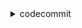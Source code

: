 <details><summary>codecommit</summary><blockquote>

- **<details><summary>associate-approval-rule-template-with-repository</summary><blockquote>**

  * --approval-rule-template-name
  * --repository-name
  * --cli-input-json
  * --cli-input-yaml
  * --generate-cli-skeleton


- **<details><summary>batch-associate-approval-rule-template-with-repositories</summary><blockquote>**

  * --approval-rule-template-name
  * --repository-names
  * --cli-input-json
  * --cli-input-yaml
  * --generate-cli-skeleton


- **<details><summary>batch-describe-merge-conflicts</summary><blockquote>**

  * --repository-name
  * --destination-commit-specifier
  * --source-commit-specifier
  * --merge-option
  * --max-merge-hunks
  * --max-conflict-files
  * --file-paths
  * --conflict-detail-level
  * --conflict-resolution-strategy
  * --next-token
  * --cli-input-json
  * --cli-input-yaml
  * --generate-cli-skeleton


- **<details><summary>batch-disassociate-approval-rule-template-from-repositories</summary><blockquote>**

  * --approval-rule-template-name
  * --repository-names
  * --cli-input-json
  * --cli-input-yaml
  * --generate-cli-skeleton


- **<details><summary>batch-get-commits</summary><blockquote>**

  * --commit-ids
  * --repository-name
  * --cli-input-json
  * --cli-input-yaml
  * --generate-cli-skeleton


- **<details><summary>batch-get-repositories</summary><blockquote>**

  * --repository-names
  * --cli-input-json
  * --cli-input-yaml
  * --generate-cli-skeleton


- **<details><summary>create-approval-rule-template</summary><blockquote>**

  * --approval-rule-template-name
  * --approval-rule-template-content
  * --approval-rule-template-description
  * --cli-input-json
  * --cli-input-yaml
  * --generate-cli-skeleton


- **<details><summary>create-branch</summary><blockquote>**

  * --repository-name
  * --branch-name
  * --commit-id
  * --cli-input-json
  * --cli-input-yaml
  * --generate-cli-skeleton


- **<details><summary>create-commit</summary><blockquote>**

  * --repository-name
  * --branch-name
  * --parent-commit-id
  * --author-name
  * --email
  * --commit-message
  * --keep-empty-folders
  * --no-keep-empty-folders
  * --put-files
  * --delete-files
  * --set-file-modes
  * --cli-input-json
  * --cli-input-yaml
  * --generate-cli-skeleton


- **<details><summary>create-pull-request</summary><blockquote>**

  * --title
  * --description
  * --targets
  * --client-request-token
  * --cli-input-json
  * --cli-input-yaml
  * --generate-cli-skeleton


- **<details><summary>create-pull-request-approval-rule</summary><blockquote>**

  * --pull-request-id
  * --approval-rule-name
  * --approval-rule-content
  * --cli-input-json
  * --cli-input-yaml
  * --generate-cli-skeleton


- **<details><summary>create-repository</summary><blockquote>**

  * --repository-name
  * --repository-description
  * --tags
  * --cli-input-json
  * --cli-input-yaml
  * --generate-cli-skeleton


- **<details><summary>create-unreferenced-merge-commit</summary><blockquote>**

  * --repository-name
  * --source-commit-specifier
  * --destination-commit-specifier
  * --merge-option
  * --conflict-detail-level
  * --conflict-resolution-strategy
  * --author-name
  * --email
  * --commit-message
  * --keep-empty-folders
  * --no-keep-empty-folders
  * --conflict-resolution
  * --cli-input-json
  * --cli-input-yaml
  * --generate-cli-skeleton


- **<details><summary>credential-helper</summary><blockquote>**

  * 


- **<details><summary>delete-approval-rule-template</summary><blockquote>**

  * --approval-rule-template-name
  * --cli-input-json
  * --cli-input-yaml
  * --generate-cli-skeleton


- **<details><summary>delete-branch</summary><blockquote>**

  * --repository-name
  * --branch-name
  * --cli-input-json
  * --cli-input-yaml
  * --generate-cli-skeleton


- **<details><summary>delete-comment-content</summary><blockquote>**

  * --comment-id
  * --cli-input-json
  * --cli-input-yaml
  * --generate-cli-skeleton


- **<details><summary>delete-file</summary><blockquote>**

  * --repository-name
  * --branch-name
  * --file-path
  * --parent-commit-id
  * --keep-empty-folders
  * --no-keep-empty-folders
  * --commit-message
  * --name
  * --email
  * --cli-input-json
  * --cli-input-yaml
  * --generate-cli-skeleton


- **<details><summary>delete-pull-request-approval-rule</summary><blockquote>**

  * --pull-request-id
  * --approval-rule-name
  * --cli-input-json
  * --cli-input-yaml
  * --generate-cli-skeleton


- **<details><summary>delete-repository</summary><blockquote>**

  * --repository-name
  * --cli-input-json
  * --cli-input-yaml
  * --generate-cli-skeleton


- **<details><summary>describe-merge-conflicts</summary><blockquote>**

  * --repository-name
  * --destination-commit-specifier
  * --source-commit-specifier
  * --merge-option
  * --max-merge-hunks
  * --file-path
  * --conflict-detail-level
  * --conflict-resolution-strategy
  * --next-token
  * --cli-input-json
  * --cli-input-yaml
  * --generate-cli-skeleton


- **<details><summary>describe-pull-request-events</summary><blockquote>**

  * --pull-request-id
  * --pull-request-event-type
  * --actor-arn
  * --cli-input-json
  * --cli-input-yaml
  * --starting-token
  * --page-size
  * --max-items
  * --generate-cli-skeleton


- **<details><summary>disassociate-approval-rule-template-from-repository</summary><blockquote>**

  * --approval-rule-template-name
  * --repository-name
  * --cli-input-json
  * --cli-input-yaml
  * --generate-cli-skeleton


- **<details><summary>evaluate-pull-request-approval-rules</summary><blockquote>**

  * --pull-request-id
  * --revision-id
  * --cli-input-json
  * --cli-input-yaml
  * --generate-cli-skeleton


- **<details><summary>get-approval-rule-template</summary><blockquote>**

  * --approval-rule-template-name
  * --cli-input-json
  * --cli-input-yaml
  * --generate-cli-skeleton


- **<details><summary>get-blob</summary><blockquote>**

  * --repository-name
  * --blob-id
  * --cli-input-json
  * --cli-input-yaml
  * --generate-cli-skeleton


- **<details><summary>get-branch</summary><blockquote>**

  * --repository-name
  * --branch-name
  * --cli-input-json
  * --cli-input-yaml
  * --generate-cli-skeleton


- **<details><summary>get-comment</summary><blockquote>**

  * --comment-id
  * --cli-input-json
  * --cli-input-yaml
  * --generate-cli-skeleton


- **<details><summary>get-comment-reactions</summary><blockquote>**

  * --comment-id
  * --reaction-user-arn
  * --next-token
  * --max-results
  * --cli-input-json
  * --cli-input-yaml
  * --generate-cli-skeleton


- **<details><summary>get-comments-for-compared-commit</summary><blockquote>**

  * --repository-name
  * --before-commit-id
  * --after-commit-id
  * --cli-input-json
  * --cli-input-yaml
  * --starting-token
  * --page-size
  * --max-items
  * --generate-cli-skeleton


- **<details><summary>get-comments-for-pull-request</summary><blockquote>**

  * --pull-request-id
  * --repository-name
  * --before-commit-id
  * --after-commit-id
  * --cli-input-json
  * --cli-input-yaml
  * --starting-token
  * --page-size
  * --max-items
  * --generate-cli-skeleton


- **<details><summary>get-commit</summary><blockquote>**

  * --repository-name
  * --commit-id
  * --cli-input-json
  * --cli-input-yaml
  * --generate-cli-skeleton


- **<details><summary>get-differences</summary><blockquote>**

  * --repository-name
  * --before-commit-specifier
  * --after-commit-specifier
  * --before-path
  * --after-path
  * --cli-input-json
  * --cli-input-yaml
  * --starting-token
  * --page-size
  * --max-items
  * --generate-cli-skeleton


- **<details><summary>get-file</summary><blockquote>**

  * --repository-name
  * --commit-specifier
  * --file-path
  * --cli-input-json
  * --cli-input-yaml
  * --generate-cli-skeleton


- **<details><summary>get-folder</summary><blockquote>**

  * --repository-name
  * --commit-specifier
  * --folder-path
  * --cli-input-json
  * --cli-input-yaml
  * --generate-cli-skeleton


- **<details><summary>get-merge-commit</summary><blockquote>**

  * --repository-name
  * --source-commit-specifier
  * --destination-commit-specifier
  * --conflict-detail-level
  * --conflict-resolution-strategy
  * --cli-input-json
  * --cli-input-yaml
  * --generate-cli-skeleton


- **<details><summary>get-merge-conflicts</summary><blockquote>**

  * --repository-name
  * --destination-commit-specifier
  * --source-commit-specifier
  * --merge-option
  * --conflict-detail-level
  * --max-conflict-files
  * --conflict-resolution-strategy
  * --next-token
  * --cli-input-json
  * --cli-input-yaml
  * --generate-cli-skeleton


- **<details><summary>get-merge-options</summary><blockquote>**

  * --repository-name
  * --source-commit-specifier
  * --destination-commit-specifier
  * --conflict-detail-level
  * --conflict-resolution-strategy
  * --cli-input-json
  * --cli-input-yaml
  * --generate-cli-skeleton


- **<details><summary>get-pull-request</summary><blockquote>**

  * --pull-request-id
  * --cli-input-json
  * --cli-input-yaml
  * --generate-cli-skeleton


- **<details><summary>get-pull-request-approval-states</summary><blockquote>**

  * --pull-request-id
  * --revision-id
  * --cli-input-json
  * --cli-input-yaml
  * --generate-cli-skeleton


- **<details><summary>get-pull-request-override-state</summary><blockquote>**

  * --pull-request-id
  * --revision-id
  * --cli-input-json
  * --cli-input-yaml
  * --generate-cli-skeleton


- **<details><summary>get-repository</summary><blockquote>**

  * --repository-name
  * --cli-input-json
  * --cli-input-yaml
  * --generate-cli-skeleton


- **<details><summary>get-repository-triggers</summary><blockquote>**

  * --repository-name
  * --cli-input-json
  * --cli-input-yaml
  * --generate-cli-skeleton


- **<details><summary>help</summary><blockquote>**

  * 


- **<details><summary>list-approval-rule-templates</summary><blockquote>**

  * --next-token
  * --max-results
  * --cli-input-json
  * --cli-input-yaml
  * --generate-cli-skeleton


- **<details><summary>list-associated-approval-rule-templates-for-repository</summary><blockquote>**

  * --repository-name
  * --next-token
  * --max-results
  * --cli-input-json
  * --cli-input-yaml
  * --generate-cli-skeleton


- **<details><summary>list-branches</summary><blockquote>**

  * --repository-name
  * --cli-input-json
  * --cli-input-yaml
  * --starting-token
  * --max-items
  * --generate-cli-skeleton


- **<details><summary>list-pull-requests</summary><blockquote>**

  * --repository-name
  * --author-arn
  * --pull-request-status
  * --cli-input-json
  * --cli-input-yaml
  * --starting-token
  * --page-size
  * --max-items
  * --generate-cli-skeleton


- **<details><summary>list-repositories</summary><blockquote>**

  * --sort-by
  * --order
  * --cli-input-json
  * --cli-input-yaml
  * --starting-token
  * --max-items
  * --generate-cli-skeleton


- **<details><summary>list-repositories-for-approval-rule-template</summary><blockquote>**

  * --approval-rule-template-name
  * --next-token
  * --max-results
  * --cli-input-json
  * --cli-input-yaml
  * --generate-cli-skeleton


- **<details><summary>list-tags-for-resource</summary><blockquote>**

  * --resource-arn
  * --next-token
  * --cli-input-json
  * --cli-input-yaml
  * --generate-cli-skeleton


- **<details><summary>merge-branches-by-fast-forward</summary><blockquote>**

  * --repository-name
  * --source-commit-specifier
  * --destination-commit-specifier
  * --target-branch
  * --cli-input-json
  * --cli-input-yaml
  * --generate-cli-skeleton


- **<details><summary>merge-branches-by-squash</summary><blockquote>**

  * --repository-name
  * --source-commit-specifier
  * --destination-commit-specifier
  * --target-branch
  * --conflict-detail-level
  * --conflict-resolution-strategy
  * --author-name
  * --email
  * --commit-message
  * --keep-empty-folders
  * --no-keep-empty-folders
  * --conflict-resolution
  * --cli-input-json
  * --cli-input-yaml
  * --generate-cli-skeleton


- **<details><summary>merge-branches-by-three-way</summary><blockquote>**

  * --repository-name
  * --source-commit-specifier
  * --destination-commit-specifier
  * --target-branch
  * --conflict-detail-level
  * --conflict-resolution-strategy
  * --author-name
  * --email
  * --commit-message
  * --keep-empty-folders
  * --no-keep-empty-folders
  * --conflict-resolution
  * --cli-input-json
  * --cli-input-yaml
  * --generate-cli-skeleton


- **<details><summary>merge-pull-request-by-fast-forward</summary><blockquote>**

  * --pull-request-id
  * --repository-name
  * --source-commit-id
  * --cli-input-json
  * --cli-input-yaml
  * --generate-cli-skeleton


- **<details><summary>merge-pull-request-by-squash</summary><blockquote>**

  * --pull-request-id
  * --repository-name
  * --source-commit-id
  * --conflict-detail-level
  * --conflict-resolution-strategy
  * --commit-message
  * --author-name
  * --email
  * --keep-empty-folders
  * --no-keep-empty-folders
  * --conflict-resolution
  * --cli-input-json
  * --cli-input-yaml
  * --generate-cli-skeleton


- **<details><summary>merge-pull-request-by-three-way</summary><blockquote>**

  * --pull-request-id
  * --repository-name
  * --source-commit-id
  * --conflict-detail-level
  * --conflict-resolution-strategy
  * --commit-message
  * --author-name
  * --email
  * --keep-empty-folders
  * --no-keep-empty-folders
  * --conflict-resolution
  * --cli-input-json
  * --cli-input-yaml
  * --generate-cli-skeleton


- **<details><summary>override-pull-request-approval-rules</summary><blockquote>**

  * --pull-request-id
  * --revision-id
  * --override-status
  * --cli-input-json
  * --cli-input-yaml
  * --generate-cli-skeleton


- **<details><summary>post-comment-for-compared-commit</summary><blockquote>**

  * --repository-name
  * --before-commit-id
  * --after-commit-id
  * --location
  * --content
  * --client-request-token
  * --cli-input-json
  * --cli-input-yaml
  * --generate-cli-skeleton


- **<details><summary>post-comment-for-pull-request</summary><blockquote>**

  * --pull-request-id
  * --repository-name
  * --before-commit-id
  * --after-commit-id
  * --location
  * --content
  * --client-request-token
  * --cli-input-json
  * --cli-input-yaml
  * --generate-cli-skeleton


- **<details><summary>post-comment-reply</summary><blockquote>**

  * --in-reply-to
  * --client-request-token
  * --content
  * --cli-input-json
  * --cli-input-yaml
  * --generate-cli-skeleton


- **<details><summary>put-comment-reaction</summary><blockquote>**

  * --comment-id
  * --reaction-value
  * --cli-input-json
  * --cli-input-yaml
  * --generate-cli-skeleton


- **<details><summary>put-file</summary><blockquote>**

  * --repository-name
  * --branch-name
  * --file-content
  * --file-path
  * --file-mode
  * --parent-commit-id
  * --commit-message
  * --name
  * --email
  * --cli-input-json
  * --cli-input-yaml
  * --generate-cli-skeleton


- **<details><summary>put-repository-triggers</summary><blockquote>**

  * --repository-name
  * --triggers
  * --cli-input-json
  * --cli-input-yaml
  * --generate-cli-skeleton


- **<details><summary>tag-resource</summary><blockquote>**

  * --resource-arn
  * --tags
  * --cli-input-json
  * --cli-input-yaml
  * --generate-cli-skeleton


- **<details><summary>test-repository-triggers</summary><blockquote>**

  * --repository-name
  * --triggers
  * --cli-input-json
  * --cli-input-yaml
  * --generate-cli-skeleton


- **<details><summary>untag-resource</summary><blockquote>**

  * --resource-arn
  * --tag-keys
  * --cli-input-json
  * --cli-input-yaml
  * --generate-cli-skeleton


- **<details><summary>update-approval-rule-template-content</summary><blockquote>**

  * --approval-rule-template-name
  * --new-rule-content
  * --existing-rule-content-sha256
  * --cli-input-json
  * --cli-input-yaml
  * --generate-cli-skeleton


- **<details><summary>update-approval-rule-template-description</summary><blockquote>**

  * --approval-rule-template-name
  * --approval-rule-template-description
  * --cli-input-json
  * --cli-input-yaml
  * --generate-cli-skeleton


- **<details><summary>update-approval-rule-template-name</summary><blockquote>**

  * --old-approval-rule-template-name
  * --new-approval-rule-template-name
  * --cli-input-json
  * --cli-input-yaml
  * --generate-cli-skeleton


- **<details><summary>update-comment</summary><blockquote>**

  * --comment-id
  * --content
  * --cli-input-json
  * --cli-input-yaml
  * --generate-cli-skeleton


- **<details><summary>update-default-branch</summary><blockquote>**

  * --repository-name
  * --default-branch-name
  * --cli-input-json
  * --cli-input-yaml
  * --generate-cli-skeleton


- **<details><summary>update-pull-request-approval-rule-content</summary><blockquote>**

  * --pull-request-id
  * --approval-rule-name
  * --existing-rule-content-sha256
  * --new-rule-content
  * --cli-input-json
  * --cli-input-yaml
  * --generate-cli-skeleton


- **<details><summary>update-pull-request-approval-state</summary><blockquote>**

  * --pull-request-id
  * --revision-id
  * --approval-state
  * --cli-input-json
  * --cli-input-yaml
  * --generate-cli-skeleton


- **<details><summary>update-pull-request-description</summary><blockquote>**

  * --pull-request-id
  * --description
  * --cli-input-json
  * --cli-input-yaml
  * --generate-cli-skeleton


- **<details><summary>update-pull-request-status</summary><blockquote>**

  * --pull-request-id
  * --pull-request-status
  * --cli-input-json
  * --cli-input-yaml
  * --generate-cli-skeleton


- **<details><summary>update-pull-request-title</summary><blockquote>**

  * --pull-request-id
  * --title
  * --cli-input-json
  * --cli-input-yaml
  * --generate-cli-skeleton


- **<details><summary>update-repository-description</summary><blockquote>**

  * --repository-name
  * --repository-description
  * --cli-input-json
  * --cli-input-yaml
  * --generate-cli-skeleton


- **<details><summary>update-repository-name</summary><blockquote>**

  * --old-name
  * --new-name
  * --cli-input-json
  * --cli-input-yaml
  * --generate-cli-skeleton


</blockquote></details>
</blockquote></details>
</blockquote></details>
</blockquote></details>
</blockquote></details>
</blockquote></details>
</blockquote></details>
</blockquote></details>
</blockquote></details>
</blockquote></details>
</blockquote></details>
</blockquote></details>
</blockquote></details>
</blockquote></details>
</blockquote></details>
</blockquote></details>
</blockquote></details>
</blockquote></details>
</blockquote></details>
</blockquote></details>
</blockquote></details>
</blockquote></details>
</blockquote></details>
</blockquote></details>
</blockquote></details>
</blockquote></details>
</blockquote></details>
</blockquote></details>
</blockquote></details>
</blockquote></details>
</blockquote></details>
</blockquote></details>
</blockquote></details>
</blockquote></details>
</blockquote></details>
</blockquote></details>
</blockquote></details>
</blockquote></details>
</blockquote></details>
</blockquote></details>
</blockquote></details>
</blockquote></details>
</blockquote></details>
</blockquote></details>
</blockquote></details>
</blockquote></details>
</blockquote></details>
</blockquote></details>
</blockquote></details>
</blockquote></details>
</blockquote></details>
</blockquote></details>
</blockquote></details>
</blockquote></details>
</blockquote></details>
</blockquote></details>
</blockquote></details>
</blockquote></details>
</blockquote></details>
</blockquote></details>
</blockquote></details>
</blockquote></details>
</blockquote></details>
</blockquote></details>
</blockquote></details>
</blockquote></details>
</blockquote></details>
</blockquote></details>
</blockquote></details>
</blockquote></details>
</blockquote></details>
</blockquote></details>
</blockquote></details>
</blockquote></details>
</blockquote></details>
</blockquote></details>
</blockquote></details>
</blockquote></details>
</blockquote></details>
</blockquote></details>
